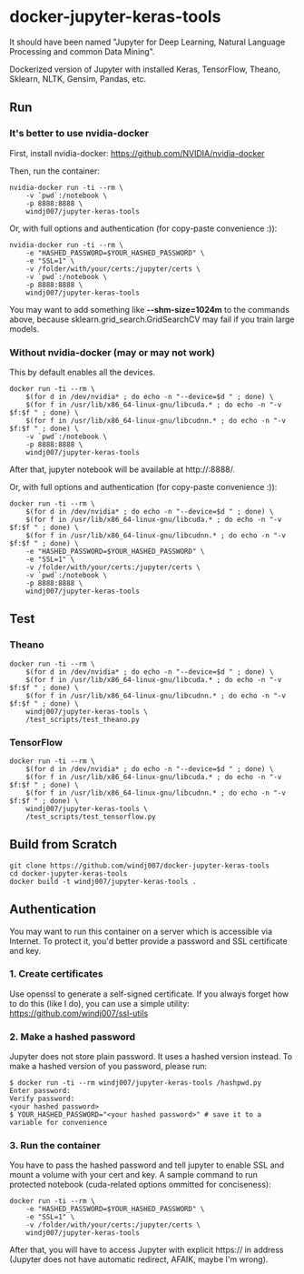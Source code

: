 # docker-jupyter-keras-tools

It should have been named "Jupyter for Deep Learning, Natural Language Processing and common Data Mining".

Dockerized version of Jupyter with installed Keras, TensorFlow, Theano, Sklearn, NLTK, Gensim, Pandas, etc.

## Run

### It's better to use nvidia-docker

First, install nvidia-docker: https://github.com/NVIDIA/nvidia-docker

Then, run the container:

    nvidia-docker run -ti --rm \
        -v `pwd`:/notebook \
        -p 8888:8888 \
        windj007/jupyter-keras-tools

Or, with full options and authentication (for copy-paste convenience :)):

    nvidia-docker run -ti --rm \
        -e "HASHED_PASSWORD=$YOUR_HASHED_PASSWORD" \
        -e "SSL=1" \
        -v /folder/with/your/certs:/jupyter/certs \
        -v `pwd`:/notebook \
        -p 8888:8888 \
        windj007/jupyter-keras-tools

You may want to add something like **--shm-size=1024m** to the commands above, because sklearn.grid_search.GridSearchCV may fail if you train large models.


### Without nvidia-docker (may or may not work)

This by default enables all the devices.

    docker run -ti --rm \
        $(for d in /dev/nvidia* ; do echo -n "--device=$d " ; done) \
        $(for f in /usr/lib/x86_64-linux-gnu/libcuda.* ; do echo -n "-v $f:$f " ; done) \
        $(for f in /usr/lib/x86_64-linux-gnu/libcudnn.* ; do echo -n "-v $f:$f " ; done) \
        -v `pwd`:/notebook \
        -p 8888:8888 \
        windj007/jupyter-keras-tools

After that, jupyter notebook will be available at http://<hostname>:8888/.

Or, with full options and authentication (for copy-paste convenience :)):

    docker run -ti --rm \
        $(for d in /dev/nvidia* ; do echo -n "--device=$d " ; done) \
        $(for f in /usr/lib/x86_64-linux-gnu/libcuda.* ; do echo -n "-v $f:$f " ; done) \
        $(for f in /usr/lib/x86_64-linux-gnu/libcudnn.* ; do echo -n "-v $f:$f " ; done) \
        -e "HASHED_PASSWORD=$YOUR_HASHED_PASSWORD" \
        -e "SSL=1" \
        -v /folder/with/your/certs:/jupyter/certs \
        -v `pwd`:/notebook \
        -p 8888:8888 \
        windj007/jupyter-keras-tools

## Test

### Theano

    docker run -ti --rm \
        $(for d in /dev/nvidia* ; do echo -n "--device=$d " ; done) \
        $(for f in /usr/lib/x86_64-linux-gnu/libcuda.* ; do echo -n "-v $f:$f " ; done) \
        $(for f in /usr/lib/x86_64-linux-gnu/libcudnn.* ; do echo -n "-v $f:$f " ; done) \
        windj007/jupyter-keras-tools \
        /test_scripts/test_theano.py


### TensorFlow

    docker run -ti --rm \
        $(for d in /dev/nvidia* ; do echo -n "--device=$d " ; done) \
        $(for f in /usr/lib/x86_64-linux-gnu/libcuda.* ; do echo -n "-v $f:$f " ; done) \
        $(for f in /usr/lib/x86_64-linux-gnu/libcudnn.* ; do echo -n "-v $f:$f " ; done) \
        windj007/jupyter-keras-tools \
        /test_scripts/test_tensorflow.py


## Build from Scratch

    git clone https://github.com/windj007/docker-jupyter-keras-tools
    cd docker-jupyter-keras-tools
    docker build -t windj007/jupyter-keras-tools .


## Authentication

You may want to run this container on a server which is accessible via Internet. To protect it, you'd better provide a password and SSL certificate and key.

### 1. Create certificates

Use openssl to generate a self-signed certificate. If you always forget how to do this (like I do), you can use a simple utility: https://github.com/windj007/ssl-utils


### 2. Make a hashed password

Jupyter does not store plain password. It uses a hashed version instead. To make a hashed version of you password, please run:

    $ docker run -ti --rm windj007/jupyter-keras-tools /hashpwd.py
    Enter password: 
    Verify password: 
    <your hashed password>
    $ YOUR_HASHED_PASSWORD="<your hashed password>" # save it to a variable for convenience

### 3. Run the container

You have to pass the hashed password and tell jupyter to enable SSL and mount a volume with your cert and key. A sample command to run protected notebook (cuda-related options ommitted for conciseness):

    docker run -ti --rm \
        -e "HASHED_PASSWORD=$YOUR_HASHED_PASSWORD" \
        -e "SSL=1" \
        -v /folder/with/your/certs:/jupyter/certs \
        windj007/jupyter-keras-tools

After that, you will have to access Jupyter with explicit https:// in address (Jupyter does not have automatic redirect, AFAIK, maybe I'm wrong).
